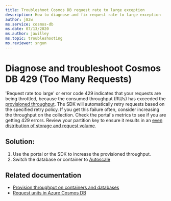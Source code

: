 ```yaml
---
title: Troubleshoot Cosmos DB request rate to large exception
description: How to diagnose and fix request rate to large exception
author: j82w
ms.service: cosmos-db
ms.date: 07/13/2020
ms.author: jawilley
ms.topic: troubleshooting
ms.reviewer: sngun
---
```


# Diagnose and troubleshoot Cosmos DB 429 (Too Many Requests)

'Request rate too large' or error code 429 indicates that your requests are being throttled, because the consumed throughput (RU/s) has exceeded the [provisioned throughput](https://docs.microsoft.com/azure/cosmos-db/set-throughput). The SDK will automatically retry requests based on the specified retry policy. If you get this failure often, consider increasing the throughput on the collection. Check the portal's metrics to see if you are getting 429 errors. Review your partition key to ensure it results in an [even distribution of storage and request volume](https://docs.microsoft.com/azure/cosmos-db/partition-data).

## Solution:

1. Use the portal or the SDK to increase the provisioned throughput.
2. Switch the database or container to [Autoscale](https://docs.microsoft.com/azure/cosmos-db/provision-throughput-autoscale)

## Related documentation
* [Provision throughput on containers and databases](https://docs.microsoft.com/azure/cosmos-db/set-throughput)
* [Request units in Azure Cosmos DB](request-units.md)
